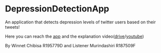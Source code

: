 # DepressionDetectionApp
An application that detects depression levels of twitter users based on their tweets!

Here you can reach the [app](https://share.streamlit.io/winnetc/depressiondetectionapp/Data/ProjectCode.py) and the explanation video([drive](https://drive.google.com/file/d/1PY9tCj3cb5HBWeXVlGFuPlLgn6fNH5Zz/view?usp=sharing)/[youtube](https://youtu.be/7cXQseJjOlw))

By Winnet Chibisa R195779D and Listener Murindashiri R187509F
